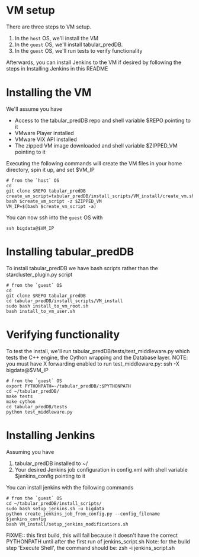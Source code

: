 VM setup
========

There are three steps to VM setup.

1. In the `host` OS, we'll install the VM
1. In the `guest` OS, we'll install tabular\_predDB.
1. In the `guest` OS, we'll run tests to verify functionality

Afterwards, you can install Jenkins to the VM if desired by following the steps in Installing Jenkins in this README

Installing the VM
==================

We'll assume you have

* Access to the tabular\_predDB repo and shell variable $REPO pointing to it
* VMware Player installed
* VMware VIX API installed
* The zipped VM image downloaded and shell variable $ZIPPED\_VM pointing to it

Executing the following commands will create the VM files in your home directory, spin it up, and set $VM\_IP

    # from the `host` OS
    cd
    git clone $REPO tabular_predDB
    create_vm_script=tabular_predDB/install_scripts/VM_install/create_vm.sh
    bash $create_vm_script -z $ZIPPED_VM
    VM_IP=$(bash $create_vm_script -a)

You can now ssh into the `guest` OS with

    ssh bigdata@$VM_IP

Installing tabular\_predDB
==========================

To install tabular\_predDB we have bash scripts rather than the starcluster\_plugin.py script

    # from the `guest` OS
    cd
    git clone $REPO tabular_predDB
    cd tabular_predDB/install_scripts/VM_install
    sudo bash install_to_vm_root.sh
    bash install_to_vm_user.sh

Verifying functionality
=======================

To test the install, we'll run tabular\_predDB/tests/test\_middleware.py which tests the C++ engine, the Cython wrapping and the Database layer.  NOTE: you must have X forwarding enabled to run test_middleware.py: ssh -X bigdata@$VM\_IP

    # from the `guest` OS
    export PYTHONPATH=~/tabular_predDB/:$PYTHONPATH
    cd ~/tabular_predDB/
    make tests
    make cython
    cd tabular_predDB/tests
    python test_middleware.py

Installing Jenkins
==================

Assuming you have

1. tabular_predDB installed to ~/
2. Your desired Jenkins job configuration in config.xml with shell variable $jenkins_config pointing to it 

You can install jenkins with the following commands

    # from the `guest` OS
    cd ~/tabular_predDB/install_scripts/
    sudo bash setup_jenkins.sh -u bigdata
    python create_jenkins_job_from_config.py --config_filename $jenkins_config
    bash VM_install/setup_jenkins_modifications.sh

FIXME:: this first build, this will fail because it doesn't have the correct PYTHONPATH until after the first run of jenkins\_script.sh
Note: for the build step 'Execute Shell', the command should be: zsh -i jenkins_script.sh
